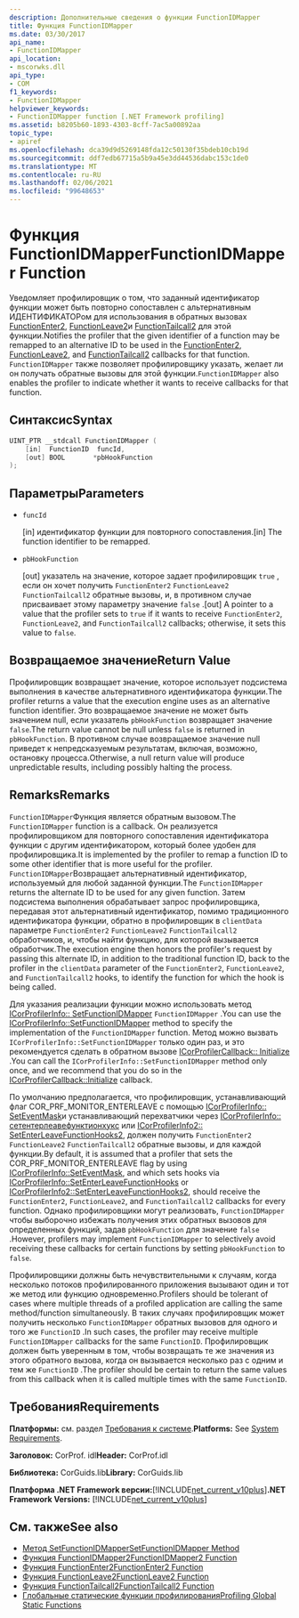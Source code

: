 ```yaml
---
description: Дополнительные сведения о функции FunctionIDMapper
title: Функция FunctionIDMapper
ms.date: 03/30/2017
api_name:
- FunctionIDMapper
api_location:
- mscorwks.dll
api_type:
- COM
f1_keywords:
- FunctionIDMapper
helpviewer_keywords:
- FunctionIDMapper function [.NET Framework profiling]
ms.assetid: b8205b60-1893-4303-8cff-7ac5a00892aa
topic_type:
- apiref
ms.openlocfilehash: dca39d9d5269148fda12c50130f35bdeb10cb19d
ms.sourcegitcommit: ddf7edb67715a5b9a45e3dd44536dabc153c1de0
ms.translationtype: MT
ms.contentlocale: ru-RU
ms.lasthandoff: 02/06/2021
ms.locfileid: "99648653"
---
```

# <a name="functionidmapper-function"></a><span data-ttu-id="7ea8a-103">Функция FunctionIDMapper</span><span class="sxs-lookup"><span data-stu-id="7ea8a-103">FunctionIDMapper Function</span></span>

<span data-ttu-id="7ea8a-104">Уведомляет профилировщик о том, что заданный идентификатор функции может быть повторно сопоставлен с альтернативным ИДЕНТИФИКАТОРом для использования в обратных вызовах [FunctionEnter2](functionenter2-function.md), [FunctionLeave2](functionleave2-function.md)и [FunctionTailcall2](functiontailcall2-function.md) для этой функции.</span><span class="sxs-lookup"><span data-stu-id="7ea8a-104">Notifies the profiler that the given identifier of a function may be remapped to an alternative ID to be used in the [FunctionEnter2](functionenter2-function.md), [FunctionLeave2](functionleave2-function.md), and [FunctionTailcall2](functiontailcall2-function.md) callbacks for that function.</span></span> <span data-ttu-id="7ea8a-105">`FunctionIDMapper` также позволяет профилировщику указать, желает ли он получать обратные вызовы для этой функции.</span><span class="sxs-lookup"><span data-stu-id="7ea8a-105">`FunctionIDMapper` also enables the profiler to indicate whether it wants to receive callbacks for that function.</span></span>  
  
## <a name="syntax"></a><span data-ttu-id="7ea8a-106">Синтаксис</span><span class="sxs-lookup"><span data-stu-id="7ea8a-106">Syntax</span></span>  
  
```cpp  
UINT_PTR __stdcall FunctionIDMapper (  
    [in]  FunctionID  funcId,
    [out] BOOL       *pbHookFunction  
);  
```  
  
## <a name="parameters"></a><span data-ttu-id="7ea8a-107">Параметры</span><span class="sxs-lookup"><span data-stu-id="7ea8a-107">Parameters</span></span>

- `funcId`

  <span data-ttu-id="7ea8a-108">\[in] идентификатор функции для повторного сопоставления.</span><span class="sxs-lookup"><span data-stu-id="7ea8a-108">\[in] The function identifier to be remapped.</span></span>

- `pbHookFunction`

  <span data-ttu-id="7ea8a-109">\[out] указатель на значение, которое задает профилировщик `true` , если он хочет получить `FunctionEnter2` `FunctionLeave2` `FunctionTailcall2` обратные вызовы, и, в противном случае присваивает этому параметру значение `false` .</span><span class="sxs-lookup"><span data-stu-id="7ea8a-109">\[out] A pointer to a value that the profiler sets to `true` if it wants to receive `FunctionEnter2`, `FunctionLeave2`, and `FunctionTailcall2` callbacks; otherwise, it sets this value to `false`.</span></span>

## <a name="return-value"></a><span data-ttu-id="7ea8a-110">Возвращаемое значение</span><span class="sxs-lookup"><span data-stu-id="7ea8a-110">Return Value</span></span>  

 <span data-ttu-id="7ea8a-111">Профилировщик возвращает значение, которое использует подсистема выполнения в качестве альтернативного идентификатора функции.</span><span class="sxs-lookup"><span data-stu-id="7ea8a-111">The profiler returns a value that the execution engine uses as an alternative function identifier.</span></span> <span data-ttu-id="7ea8a-112">Это возвращаемое значение не может быть значением null, если указатель `pbHookFunction` возвращает значение `false`.</span><span class="sxs-lookup"><span data-stu-id="7ea8a-112">The return value cannot be null unless `false` is returned in `pbHookFunction`.</span></span> <span data-ttu-id="7ea8a-113">В противном случае возвращаемое значение null приведет к непредсказуемым результатам, включая, возможно, остановку процесса.</span><span class="sxs-lookup"><span data-stu-id="7ea8a-113">Otherwise, a null return value will produce unpredictable results, including possibly halting the process.</span></span>  
  
## <a name="remarks"></a><span data-ttu-id="7ea8a-114">Remarks</span><span class="sxs-lookup"><span data-stu-id="7ea8a-114">Remarks</span></span>  

 <span data-ttu-id="7ea8a-115">`FunctionIDMapper`Функция является обратным вызовом.</span><span class="sxs-lookup"><span data-stu-id="7ea8a-115">The `FunctionIDMapper` function is a callback.</span></span> <span data-ttu-id="7ea8a-116">Он реализуется профилировщиком для повторного сопоставления идентификатора функции с другим идентификатором, который более удобен для профилировщика.</span><span class="sxs-lookup"><span data-stu-id="7ea8a-116">It is implemented by the profiler to remap a function ID to some other identifier that is more useful for the profiler.</span></span> <span data-ttu-id="7ea8a-117">`FunctionIDMapper`Возвращает альтернативный идентификатор, используемый для любой заданной функции.</span><span class="sxs-lookup"><span data-stu-id="7ea8a-117">The `FunctionIDMapper` returns the alternate ID to be used for any given function.</span></span> <span data-ttu-id="7ea8a-118">Затем подсистема выполнения обрабатывает запрос профилировщика, передавая этот альтернативный идентификатор, помимо традиционного идентификатора функции, обратно в профилировщик в `clientData` параметре `FunctionEnter2` `FunctionLeave2` `FunctionTailcall2` обработчиков, и, чтобы найти функцию, для которой вызывается обработчик.</span><span class="sxs-lookup"><span data-stu-id="7ea8a-118">The execution engine then honors the profiler's request by passing this alternate ID, in addition to the traditional function ID, back to the profiler in the `clientData` parameter of the `FunctionEnter2`, `FunctionLeave2`, and `FunctionTailcall2` hooks, to identify the function for which the hook is being called.</span></span>  
  
 <span data-ttu-id="7ea8a-119">Для указания реализации функции можно использовать метод [ICorProfilerInfo:: SetFunctionIDMapper](icorprofilerinfo-setfunctionidmapper-method.md) `FunctionIDMapper` .</span><span class="sxs-lookup"><span data-stu-id="7ea8a-119">You can use the [ICorProfilerInfo::SetFunctionIDMapper](icorprofilerinfo-setfunctionidmapper-method.md) method to specify the implementation of the `FunctionIDMapper` function.</span></span> <span data-ttu-id="7ea8a-120">Метод можно вызвать `ICorProfilerInfo::SetFunctionIDMapper` только один раз, и это рекомендуется сделать в обратном вызове [ICorProfilerCallback:: Initialize](icorprofilercallback-initialize-method.md) .</span><span class="sxs-lookup"><span data-stu-id="7ea8a-120">You can call the `ICorProfilerInfo::SetFunctionIDMapper` method only once, and we recommend that you do so in the [ICorProfilerCallback::Initialize](icorprofilercallback-initialize-method.md) callback.</span></span>  
  
 <span data-ttu-id="7ea8a-121">По умолчанию предполагается, что профилировщик, устанавливающий флаг COR_PRF_MONITOR_ENTERLEAVE с помощью [ICorProfilerInfo:: SetEventMask](icorprofilerinfo-seteventmask-method.md)и устанавливающий перехватчики через [ICorProfilerInfo:: сетентерлеавефунктионхукс](icorprofilerinfo-setenterleavefunctionhooks-method.md) или [ICorProfilerInfo2:: SetEnterLeaveFunctionHooks2](icorprofilerinfo2-setenterleavefunctionhooks2-method.md), должен получить `FunctionEnter2` `FunctionLeave2` `FunctionTailcall2` обратные вызовы, и для каждой функции.</span><span class="sxs-lookup"><span data-stu-id="7ea8a-121">By default, it is assumed that a profiler that sets the COR_PRF_MONITOR_ENTERLEAVE flag by using [ICorProfilerInfo::SetEventMask](icorprofilerinfo-seteventmask-method.md), and which sets hooks via [ICorProfilerInfo::SetEnterLeaveFunctionHooks](icorprofilerinfo-setenterleavefunctionhooks-method.md) or [ICorProfilerInfo2::SetEnterLeaveFunctionHooks2](icorprofilerinfo2-setenterleavefunctionhooks2-method.md), should receive the `FunctionEnter2`, `FunctionLeave2`, and `FunctionTailcall2` callbacks for every function.</span></span> <span data-ttu-id="7ea8a-122">Однако профилировщики могут реализовать, `FunctionIDMapper` чтобы выборочно избежать получения этих обратных вызовов для определенных функций, задав `pbHookFunction` для значение `false` .</span><span class="sxs-lookup"><span data-stu-id="7ea8a-122">However, profilers may implement `FunctionIDMapper` to selectively avoid receiving these callbacks for certain functions by setting `pbHookFunction` to `false`.</span></span>  
  
 <span data-ttu-id="7ea8a-123">Профилировщики должны быть нечувствительными к случаям, когда несколько потоков профилированного приложения вызывают один и тот же метод или функцию одновременно.</span><span class="sxs-lookup"><span data-stu-id="7ea8a-123">Profilers should be tolerant of cases where multiple threads of a profiled application are calling the same method/function simultaneously.</span></span> <span data-ttu-id="7ea8a-124">В таких случаях профилировщик может получить несколько `FunctionIDMapper` обратных вызовов для одного и того же `FunctionID` .</span><span class="sxs-lookup"><span data-stu-id="7ea8a-124">In such cases, the profiler may receive multiple `FunctionIDMapper` callbacks for the same `FunctionID`.</span></span> <span data-ttu-id="7ea8a-125">Профилировщик должен быть уверенным в том, чтобы возвращать те же значения из этого обратного вызова, когда он вызывается несколько раз с одним и тем же `FunctionID` .</span><span class="sxs-lookup"><span data-stu-id="7ea8a-125">The profiler should be certain to return the same values from this callback when it is called multiple times with the same `FunctionID`.</span></span>  
  
## <a name="requirements"></a><span data-ttu-id="7ea8a-126">Требования</span><span class="sxs-lookup"><span data-stu-id="7ea8a-126">Requirements</span></span>  

 <span data-ttu-id="7ea8a-127">**Платформы:** см. раздел [Требования к системе](../../get-started/system-requirements.md).</span><span class="sxs-lookup"><span data-stu-id="7ea8a-127">**Platforms:** See [System Requirements](../../get-started/system-requirements.md).</span></span>  
  
 <span data-ttu-id="7ea8a-128">**Заголовок:** CorProf. idl</span><span class="sxs-lookup"><span data-stu-id="7ea8a-128">**Header:** CorProf.idl</span></span>  
  
 <span data-ttu-id="7ea8a-129">**Библиотека:** CorGuids.lib</span><span class="sxs-lookup"><span data-stu-id="7ea8a-129">**Library:** CorGuids.lib</span></span>  
  
 <span data-ttu-id="7ea8a-130">**Платформа .NET Framework версии:**[!INCLUDE[net_current_v10plus](../../../../includes/net-current-v10plus-md.md)]</span><span class="sxs-lookup"><span data-stu-id="7ea8a-130">**.NET Framework Versions:** [!INCLUDE[net_current_v10plus](../../../../includes/net-current-v10plus-md.md)]</span></span>  
  
## <a name="see-also"></a><span data-ttu-id="7ea8a-131">См. также</span><span class="sxs-lookup"><span data-stu-id="7ea8a-131">See also</span></span>

- [<span data-ttu-id="7ea8a-132">Метод SetFunctionIDMapper</span><span class="sxs-lookup"><span data-stu-id="7ea8a-132">SetFunctionIDMapper Method</span></span>](icorprofilerinfo-setfunctionidmapper-method.md)
- [<span data-ttu-id="7ea8a-133">Функция FunctionIDMapper2</span><span class="sxs-lookup"><span data-stu-id="7ea8a-133">FunctionIDMapper2 Function</span></span>](functionidmapper2-function.md)
- [<span data-ttu-id="7ea8a-134">Функция FunctionEnter2</span><span class="sxs-lookup"><span data-stu-id="7ea8a-134">FunctionEnter2 Function</span></span>](functionenter2-function.md)
- [<span data-ttu-id="7ea8a-135">Функция FunctionLeave2</span><span class="sxs-lookup"><span data-stu-id="7ea8a-135">FunctionLeave2 Function</span></span>](functionleave2-function.md)
- [<span data-ttu-id="7ea8a-136">Функция FunctionTailcall2</span><span class="sxs-lookup"><span data-stu-id="7ea8a-136">FunctionTailcall2 Function</span></span>](functiontailcall2-function.md)
- [<span data-ttu-id="7ea8a-137">Глобальные статические функции профилирования</span><span class="sxs-lookup"><span data-stu-id="7ea8a-137">Profiling Global Static Functions</span></span>](profiling-global-static-functions.md)
